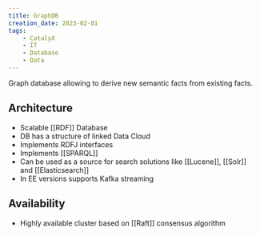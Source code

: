 ```yaml
---
title: GraphDB
creation_date: 2023-02-01
tags:
	- CatalyX
	- IT
	- Database
	- Data
---
```

Graph database allowing to derive new semantic facts from existing facts.

## Architecture
- Scalable [[RDF]] Database
- DB has a structure of linked Data Cloud
- Implements RDFJ interfaces
- Implements [[SPARQL]]
- Can be used as a source for search solutions like [[Lucene]], [[Solr]] and [[Elasticsearch]]
- In EE versions supports Kafka streaming

## Availability
- Highly available cluster based on [[Raft]] consensus algorithm
